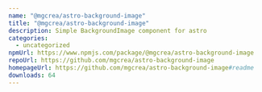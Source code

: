 ```yaml
---
name: "@mgcrea/astro-background-image"
title: "@mgcrea/astro-background-image"
description: Simple BackgroundImage component for astro
categories:
  - uncategorized
npmUrl: https://www.npmjs.com/package/@mgcrea/astro-background-image
repoUrl: https://github.com/mgcrea/astro-background-image
homepageUrl: https://github.com/mgcrea/astro-background-image#readme
downloads: 64
---
```

